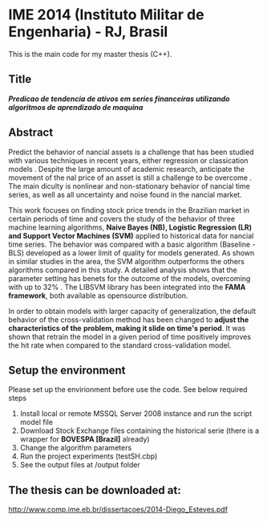 # IME 2014 (Instituto Militar de Engenharia) - RJ, Brasil

This is the main code for my master thesis (C++). 

## Title
**_Predicao de tendencia de ativos em series financeiras utilizando algoritmos de aprendizado de maquina_**

## Abstract
Predict the behavior of nancial assets is a challenge that has been studied with
various techniques in recent years, either regression or classication models . Despite the
large amount of academic research, anticipate the movement of the nal price of an asset
is still a challenge to be overcome . The main diculty is nonlinear and non-stationary
behavior of nancial time series, as well as all uncertainty and noise found in the nancial
market.

This work focuses on finding stock price trends in the Brazilian market in certain
periods of time and covers the study of the behavior of three machine learning algorithms,
**Naive Bayes (NB), Logistic Regression (LR) and Support Vector Machines (SVM)** applied
to historical data for nancial time series. The behavior was compared with a basic
algorithm (Baseline - BLS) developed as a lower limit of quality for models generated.
As shown in similar studies in the area, the SVM algorithm outperforms the others
algorithms compared in this study. A detailed analysis shows that the parameter setting
has benets for the outcome of the models, overcoming with up to 32% . The LIBSVM
library has been integrated into the **FAMA framework**, both available as opensource
distribution.

In order to obtain models with larger capacity of generalization, the default behavior
of the cross-validation method has been changed to **adjust the characteristics of the**
**problem, making it slide on time's period**. It was shown that retrain the model in a
given period of time positively improves the hit rate when compared to the standard
cross-validation model.

## Setup the environment
Please set up the envirionment before use the code. See below required steps

1. Install local or remote MSSQL Server 2008 instance and run the script model file
2. Download Stock Exchange files containing the historical serie (there is a wrapper for **BOVESPA [Brazil]** already)
3. Change the algorithm parameters
4. Run the project experiments (testSH.cbp)
5. See the output files at /output folder

## The thesis can be downloaded at:
http://www.comp.ime.eb.br/dissertacoes/2014-Diego_Esteves.pdf
